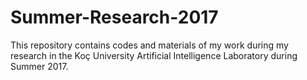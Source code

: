 # Summer-Research-2017

This repository contains codes and materials of my work during my research in the Koç University Artificial Intelligence Laboratory during Summer 2017.
